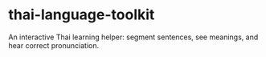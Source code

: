 # thai-language-toolkit
An interactive Thai learning helper: segment sentences, see meanings, and hear correct pronunciation.
